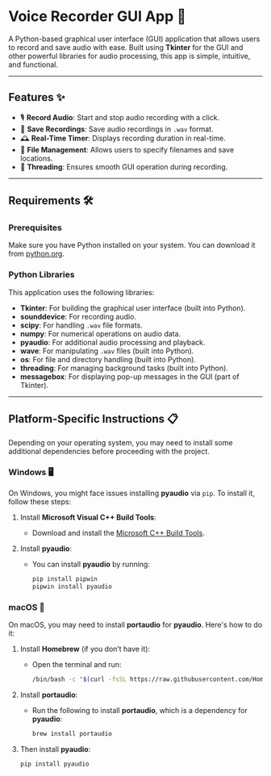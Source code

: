 # Voice Recorder GUI App 🎤

A Python-based graphical user interface (GUI) application that allows users to record and save audio with ease. Built using **Tkinter** for the GUI and other powerful libraries for audio processing, this app is simple, intuitive, and functional.

---

## Features ✨
- 🎙 **Record Audio**: Start and stop audio recording with a click.
- 💾 **Save Recordings**: Save audio recordings in `.wav` format.
- 🕰 **Real-Time Timer**: Displays recording duration in real-time.
- 📂 **File Management**: Allows users to specify filenames and save locations.
- 🔄 **Threading**: Ensures smooth GUI operation during recording.

---

## Requirements 🛠

### Prerequisites
Make sure you have Python installed on your system. You can download it from [python.org](https://www.python.org/).

### Python Libraries
This application uses the following libraries:
- **Tkinter**: For building the graphical user interface (built into Python).
- **sounddevice**: For recording audio.
- **scipy**: For handling `.wav` file formats.
- **numpy**: For numerical operations on audio data.
- **pyaudio**: For additional audio processing and playback.
- **wave**: For manipulating `.wav` files (built into Python).
- **os**: For file and directory handling (built into Python).
- **threading**: For managing background tasks (built into Python).
- **messagebox**: For displaying pop-up messages in the GUI (part of Tkinter).

---

## Platform-Specific Instructions 📋

Depending on your operating system, you may need to install some additional dependencies before proceeding with the project.

### Windows 🖥️
On Windows, you might face issues installing **pyaudio** via `pip`. To install it, follow these steps:
1. Install **Microsoft Visual C++ Build Tools**:
   - Download and install the [Microsoft C++ Build Tools](https://visualstudio.microsoft.com/visual-cpp-build-tools/).

2. Install **pyaudio**:
   - You can install **pyaudio** by running:
     ```bash
     pip install pipwin
     pipwin install pyaudio
     ```

### macOS 🍏
On macOS, you may need to install **portaudio** for **pyaudio**. Here's how to do it:
1. Install **Homebrew** (if you don’t have it):
   - Open the terminal and run:
     ```bash
     /bin/bash -c "$(curl -fsSL https://raw.githubusercontent.com/Homebrew/install/HEAD/install.sh)"
     ```
   
2. Install **portaudio**:
   - Run the following to install **portaudio**, which is a dependency for **pyaudio**:
     ```bash
     brew install portaudio
     ```

3. Then install **pyaudio**:
   ```bash
   pip install pyaudio
